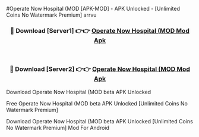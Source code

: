 #Operate Now Hospital (MOD [APK-MOD] - APK Unlocked - [Unlimited Coins No Watermark Premium] arrvu



<div align="center">

<h3>🔴 Download [Server1] 👉👉 <a href="https://momento.my/?title=Operate_Now_Hospital_(MOD">Operate Now Hospital (MOD Mod Apk</a></h3><br>

<h3>🔴 Download [Server2] 👉👉 <a href="https://momento.my/?title=Operate_Now_Hospital_(MOD">Operate Now Hospital (MOD Mod Apk</a></h3>
</div>



Download Operate Now Hospital (MOD beta APK Unlocked

Free Operate Now Hospital (MOD beta APK Unlocked [Unlimited Coins No Watermark Premium]

Download Operate Now Hospital (MOD beta APK Unlocked [Unlimited Coins No Watermark Premium] Mod For Android
